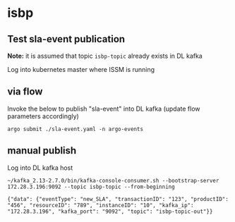 # isbp

## Test sla-event publication

**Note:** it is assumed that topic `isbp-topic` already exists in DL kafka

Log into kubernetes master where ISSM is running

## via flow

Invoke the below to publish "sla-event" into DL kafka (update flow parameters accordingly)

```
argo submit ./sla-event.yaml -n argo-events
```

## manual publish

Log into DL kafka host

```
~/kafka_2.13-2.7.0/bin/kafka-console-consumer.sh --bootstrap-server 172.28.3.196:9092 --topic isbp-topic --from-beginning
```

```
{"data": {"eventType": "new_SLA", "transactionID": "123", "productID": "456", "resourceID": "789", "instanceID": "10", "kafka_ip": "172.28.3.196", "kafka_port": "9092", "topic": "isbp-topic-out"}}
```